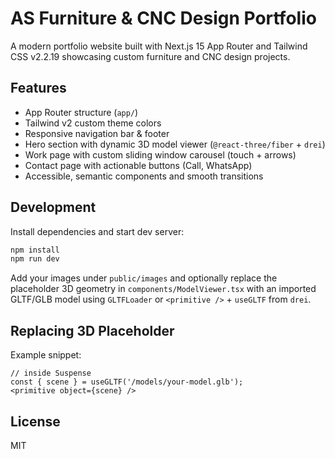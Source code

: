 # AS Furniture & CNC Design Portfolio

A modern portfolio website built with Next.js 15 App Router and Tailwind CSS v2.2.19 showcasing custom furniture and CNC design projects.



## Features
- App Router structure (`app/`)
- Tailwind v2 custom theme colors
- Responsive navigation bar & footer
- Hero section with dynamic 3D model viewer (`@react-three/fiber` + `drei`)
- Work page with custom sliding window carousel (touch + arrows)
- Contact page with actionable buttons (Call, WhatsApp)
- Accessible, semantic components and smooth transitions

## Development
Install dependencies and start dev server:

```bash
npm install
npm run dev
```

Add your images under `public/images` and optionally replace the placeholder 3D geometry in `components/ModelViewer.tsx` with an imported GLTF/GLB model using `GLTFLoader` or `<primitive />` + `useGLTF` from `drei`.

## Replacing 3D Placeholder
Example snippet:
```tsx
// inside Suspense
const { scene } = useGLTF('/models/your-model.glb');
<primitive object={scene} />
```

## License
MIT
